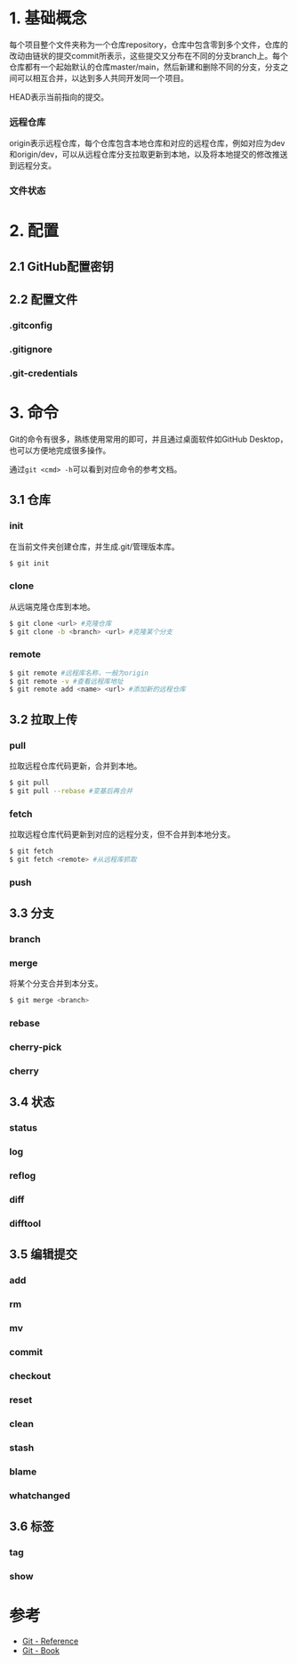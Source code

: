 # 1. 基础概念

每个项目整个文件夹称为一个仓库repository，仓库中包含零到多个文件，仓库的改动由链状的提交commit所表示，这些提交又分布在不同的分支branch上。每个仓库都有一个起始默认的仓库master/main，然后新建和删除不同的分支，分支之间可以相互合并，以达到多人共同开发同一个项目。

HEAD表示当前指向的提交。

### 远程仓库

origin表示远程仓库，每个仓库包含本地仓库和对应的远程仓库，例如对应为dev和origin/dev，可以从远程仓库分支拉取更新到本地，以及将本地提交的修改推送到远程分支。

### 文件状态



# 2. 配置

## 2.1 GitHub配置密钥

## 2.2 配置文件

### .gitconfig

### .gitignore

### .git-credentials



# 3. 命令

Git的命令有很多，熟练使用常用的即可，并且通过桌面软件如GitHub Desktop，也可以方便地完成很多操作。

通过`git <cmd> -h`可以看到对应命令的参考文档。



## 3.1 仓库

### init

在当前文件夹创建仓库，并生成.git/管理版本库。

```bash
$ git init
```

### clone

从远端克隆仓库到本地。

```bash
$ git clone <url> #克隆仓库
$ git clone -b <branch> <url> #克隆某个分支
```

### remote

```bash
$ git remote #远程库名称，一般为origin
$ git remote -v #查看远程库地址
$ git remote add <name> <url> #添加新的远程仓库
```



## 3.2 拉取上传

### pull

拉取远程仓库代码更新，合并到本地。

```bash
$ git pull
$ git pull --rebase #变基后再合并
```

### fetch

拉取远程仓库代码更新到对应的远程分支，但不合并到本地分支。

```bash
$ git fetch
$ git fetch <remote> #从远程库抓取
```

### push



## 3.3 分支

### branch

### merge

将某个分支合并到本分支。

```bash
$ git merge <branch> 
```

### rebase

### cherry-pick

### cherry



## 3.4 状态

### status

### log

### reflog

### diff

### difftool



## 3.5 编辑提交

### add

### rm

### mv

### commit

### checkout

### reset

### clean

### stash

### blame

### whatchanged



## 3.6 标签

### tag

### show



# 参考

- [Git - Reference](https://git-scm.com/docs)
- [Git - Book](https://git-scm.com/book/zh/v2)

